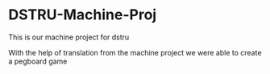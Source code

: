 # DSTRU-Machine-Proj
This is our machine project for dstru

With the help of translation from the machine project we were able to create a pegboard game 
